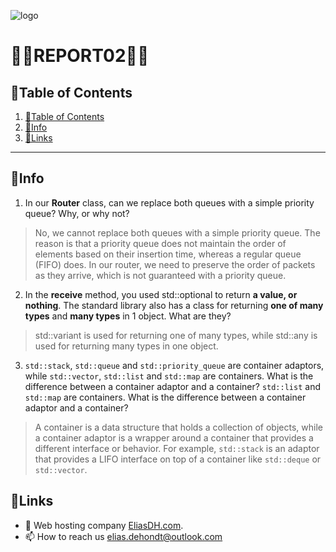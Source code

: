 ![logo](https://eliasdh.com/assets/media/images/logo-github.png)
# 💙🤍REPORT02🤍💙

## 📘Table of Contents

1. [📘Table of Contents](#📘table-of-contents)
2. [🖖Info](#🖖info)
3. [🔗Links](#🔗links)

---

## 🖖Info

1. In our **Router** class, can we replace both queues with a simple priority queue? Why, or why not?
> No, we cannot replace both queues with a simple priority queue. The reason is that a priority queue does not maintain the order of elements based on their insertion time, whereas a regular queue (FIFO) does. In our router, we need to preserve the order of packets as they arrive, which is not guaranteed with a priority queue.

2. In the **receive** method, you used std::optional to return **a value, or nothing**. The standard library also has a class for returning **one of many types** and **many types** in 1 object. What are they?
> std::variant is used for returning one of many types, while std::any is used for returning many types in one object.

3. `std::stack`, `std::queue` and `std::priority_queue` are container adaptors, while `std::vector`, `std::list` and `std::map` are containers. What is the difference between a container adaptor and a container? `std::list` and `std::map` are containers. What is the difference between a container adaptor and a container?
> A container is a data structure that holds a collection of objects, while a container adaptor is a wrapper around a container that provides a different interface or behavior. For example, `std::stack` is an adaptor that provides a LIFO interface on top of a container like `std::deque` or `std::vector`.

## 🔗Links
- 👯 Web hosting company [EliasDH.com](https://eliasdh.com).
- 📫 How to reach us elias.dehondt@outlook.com